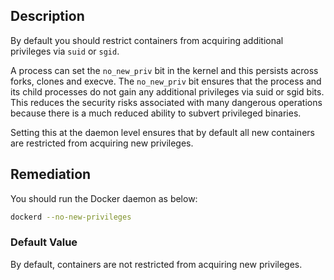 ## Description

By default you should restrict containers from acquiring additional privileges via `suid` or
`sgid`.

A process can set the `no_new_priv` bit in the kernel and this persists across forks,
clones and execve. The `no_new_priv` bit ensures that the process and its child
processes do not gain any additional privileges via suid or sgid bits. This reduces the
security risks associated with many dangerous operations because there is a much
reduced ability to subvert privileged binaries.

Setting this at the daemon level ensures that by default all new containers are restricted
from acquiring new privileges.

## Remediation

You should run the Docker daemon as below:

```bash
dockerd --no-new-privileges
```

### Default Value

By default, containers are not restricted from acquiring new privileges.